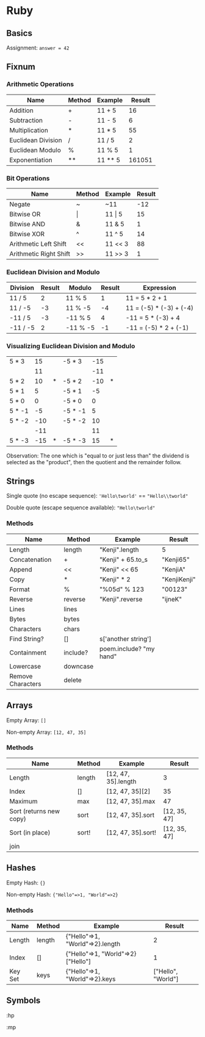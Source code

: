 # Ruby

## Basics

Assignment: `answer = 42`

## Fixnum

### Arithmetic Operations

Name                | Method | Example | Result
------------------- | ------ | ------- | ------
Addition            | +      | 11 + 5  | 16
Subtraction         | -      | 11 - 5  | 6
Multiplication      | *      | 11 * 5  | 55
Euclidean Division  | /      | 11 / 5  | 2
Euclidean Modulo    | %      | 11 % 5  | 1
Exponentiation      | **     | 11 ** 5 | 161051

### Bit Operations

Name                   | Method | Example     | Result
---------------------- | ------ | ----------- | ------
Negate                 | ~      | ~11         | -12
Bitwise OR             | &#124; | 11 &#124; 5 | 15
Bitwise AND            | &      | 11 & 5      | 1
Bitwise XOR            | ^      | 11 ^ 5      | 14
Arithmetic Left Shift  | <<     | 11 << 3     | 88
Arithmetic Right Shift | >>     | 11 >> 3     | 1

### Euclidean Division and Modulo

Division | Result | Modulo    | Result | Expression
-------- | ------ | --------- | ------ | -----------------------
11 / 5   | 2      | 11 % 5    | 1      | 11 = 5 * 2 + 1
11 / -5  | -3     | 11 % -5   | -4     | 11 = (-5) * (-3) + (-4)
-11 / 5  | -3     | -11 % 5   | 4      | -11 = 5 * (-3) + 4
-11 / -5 | 2      | -11 % -5  | -1     | -11 = (-5) * 2 + (-1)

### Visualizing Euclidean Division and Modulo

|        |     |     |         |     |     |
| ------ | --- | --- | ------- | --- | --- |
| 5 * 3  | 15  |     | -5 * 3  | -15 |     |
|        | 11  |     |         | -11 |     |
| 5 * 2  | 10  | *   | -5 * 2  | -10 | *   |
| 5 * 1  | 5   |     | -5 * 1  | -5  |     |
| 5 * 0  | 0   |     | -5 * 0  | 0   |     |
| 5 * -1 | -5  |     | -5 * -1 | 5   |     |
| 5 * -2 | -10 |     | -5 * -2 | 10  |     |
|        | -11 |     |         | 11  |     |
| 5 * -3 | -15 | *   | -5 * -3 | 15  | *   |

Observation:
The one which is "equal to or just less than" the dividend is selected as the "product",
then the quotient and the remainder follow.

## Strings

Single quote (no escape sequence): `'Hello\tworld'` == `"Hello\\tworld"`

Double quote (escape sequence available): `"Hello\tworld"`

### Methods

Name          | Method  | Example           | Result
------------- | ------- | ----------------- | ------------
Length        | length  | "Kenji".length    | 5
Concatenation | +       | "Kenji" + 65.to_s | "Kenji65"
Append        | <<      | "Kenji" << 65     | "KenjiA"
Copy          | *       | "Kenji" * 2       | "KenjiKenji"
Format        | %       | "%05d" % 123      | "00123"
Reverse       | reverse | "Kenji".reverse   | "ijneK"
Lines | lines
Bytes | bytes
Characters | chars
Find String? | [] | s['another string']
Containment | include? | poem.include? "my hand"
Lowercase | downcase |
Remove Characters | delete |

## Arrays

Empty Array: `[]`

Non-empty Array: `[12, 47, 35]`

### Methods

Name                    | Method | Example             | Result
----------------------- | ------ | ------------------- | ------------
Length                  | length | [12, 47, 35].length | 3
Index                   | []     | [12, 47, 35][2]     | 35
Maximum                 | max    | [12, 47, 35].max    | 47
Sort (returns new copy) | sort   | [12, 47, 35].sort   | [12, 35, 47]
Sort (in place)         | sort!  | [12, 47, 35].sort!  | [12, 35, 47]
| join

## Hashes

Empty Hash: `{}`

Non-empty Hash: `{"Hello"=>1, "World"=>2}`

### Methods

Name    | Method | Example                           | Result
------- | ------ | --------------------------------- | ------
Length  | length | {"Hello"=>1, "World"=>2}.length   | 2
Index   | []     | {"Hello"=>1, "World"=>2}["Hello"] | 1
Key Set | keys   | {"Hello"=>1, "World"=>2}.keys     | ["Hello", "World"]

## Symbols

:hp

:mp
